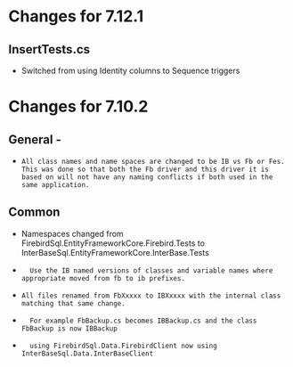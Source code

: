 # Changes for 7.12.1

## InsertTests.cs
* Switched from using Identity columns to Sequence triggers

# Changes for 7.10.2 

##  General - 
*	  All class names and name spaces are changed to be IB vs Fb or Fes.  This was done so that both the Fb driver and this driver it is based on will not have any naming conflicts if both used in the same application.

##  Common 
*   Namespaces changed from FirebirdSql.EntityFrameworkCore.Firebird.Tests to InterBaseSql.EntityFrameworkCore.InterBase.Tests
*		Use the IB named versions of classes and variable names where appropriate moved from fb to ib prefixes.
		
*	  All files renamed from FbXxxxx to IBXxxxx with the internal class matching that same change.  
*	    For example FbBackup.cs becomes IBBackup.cs and the class FbBackup is now IBBackup
			
*		using FirebirdSql.Data.FirebirdClient now using InterBaseSql.Data.InterBaseClient
